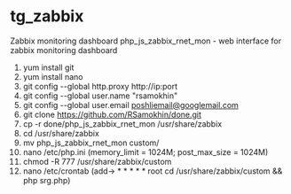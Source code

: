 # tg_zabbix
Zabbix monitoring dashboard php_js_zabbix_rnet_mon - web interface for zabbix monitoring dashboard

1. yum install git
2. yum install nano
2. git config --global http.proxy http://ip:port
3. git config --global user.name "rsamokhin"
4. git config --global user.email poshliemail@googlemail.com
5. git clone https://github.com/RSamokhin/done.git
6. cp -r done/php_js_zabbix_rnet_mon /usr/share/zabbix
7. cd /usr/share/zabbix 
8. mv php_js_zabbix_rnet_mon custom/
9. nano /etc/php.ini (memory_limit = 1024M; post_max_size = 1024M)
10. chmod -R 777 /usr/share/zabbix/custom
11. nano /etc/crontab (add-> * * * * * root cd /usr/share/zabbix/custom && php srg.php)
